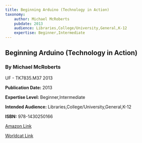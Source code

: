 ```yaml
---
title: Beginning Arduino (Technology in Action)
taxonomy:
	author: Michael McRoberts
	pubdate: 2013
	audience: Libraries,College/University,General,K-12
	expertise: Beginner,Intermediate
---
```

## Beginning Arduino (Technology in Action)
### By Michael McRoberts
UF - TK7835.M37 2013

**Publication Date:** 2013

**Expertise Level:** Beginner,Intermediate

**Intended Audience:** Libraries,College/University,General,K-12

**ISBN:** 978-1430250166

[Amazon Link](https://www.amazon.com/Beginning-Arduino-Technology-Michael-McRoberts/dp/143025016X)

[Worldcat Link]()